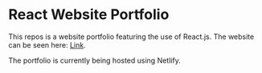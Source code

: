 # React Website Portfolio

This repos is a website portfolio featuring the use of React.js. The website can be seen here: [Link](https://jdelacr-portfolio.netlify.app/).

The portfolio is currently being hosted using Netlify.
